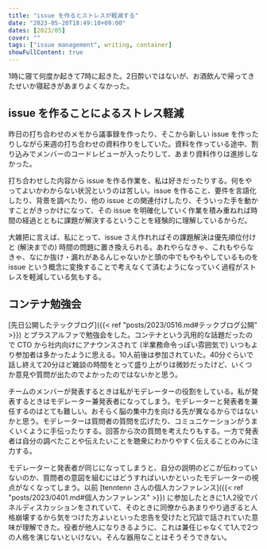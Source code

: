 ```yaml
---
title: "issue を作るとストレスが軽減する"
date: "2023-05-20T18:49:10+09:00"
dates: [2023/05]
cover: ""
tags: ["issue management", writing, container]
showFullContent: true
---
```


1時に寝て何度か起きて7時に起きた。2日酔いではないが、お酒飲んで帰ってきたせいか寝起きがあまりよくなかった。

## issue を作ることによるストレス軽減

昨日の打ち合わせのメモから議事録を作ったり、そこから新しい issue を作ったりしながら来週の打ち合わせの資料作りをしていた。資料を作っている途中、割り込みでメンバーのコードレビューが入ったりして、あまり資料作りは進捗しなかった。

打ち合わせした内容から issue を作る作業を、私は好きだったりする。何をやってよいかわからない状況というのは苦しい。issue を作ること、要件を言語化したり、背景を調べたり、他の issue との関連付けしたり、そういった手を動かすことがきっかけになって、その issue を明確化していく作業を積み重ねれば時間の経過とともに課題が解決するということを経験的に理解しているからだ。

大雑把に言えば、私にとって、issue さえ作れればその課題解決は優先順位付けと (解決までの) 時間の問題に置き換えられる。あれやらなきゃ、これもやらなきゃ、なにか抜け・漏れがあるんじゃないかと頭の中でもやもやしているものを issue という概念に変換することで考えなくて済むようになっていく過程がストレスを軽減している気もする。

## コンテナ勉強会

[先日公開したテックブログ]({{< ref "posts/2023/0516.md#テックブログ公開" >}}) とプラスアルファで勉強会をした。コンテナという汎用的な話題だったので CTO から社内向けにアナウンスされて (半業務命令っぽい雰囲気で) いつもより参加者は多かったように思える。10人前後は参加されていた。40分ぐらいで話し終えて20分ほど雑談の時間をとって盛り上がりは微妙だったけど、いくつか意見や質問が出たのでよかったのではないかと思う。

チームのメンバーが発表するときは私がモデレーターの役割をしている。私が発表するときはモデレーター兼発表者になってしまう。モデレーターと発表者を兼任するのはとても難しい。おそらく脳の集中力を向ける先が異なるからではないかと思う。モデレーターは質問者の質問を広げたり、コミュニケーションがうまくいくように手伝ったりする。回答から次の質問を考えたりもする。一方で発表者は自分の調べたことや伝えたいことを聴衆にわかりやすく伝えることのみに注力する。

モデレーターと発表者が同じになってしまうと、自分の説明のどこが伝わっていないのか、質問者の意図を組むにはどうすればいいかといったモデレーターの視点がなくなってしまう。以前 [tenntenn さんの個人カンファレンス]({{< ref "posts/2023/0401.md#個人カンファレンス" >}}) に参加したときに1人2役でパネルディスカッションをされていて、そのときに同僚からあまりやり過ぎると人格崩壊するから気をつけた方よいといった忠告を受けたと冗談で話されていた意味が理解できた。役者が他人になりきるように、これは兼任じゃなくて1人で2つの人格を演じないといけない。そんな器用なことはそうそうできない。
